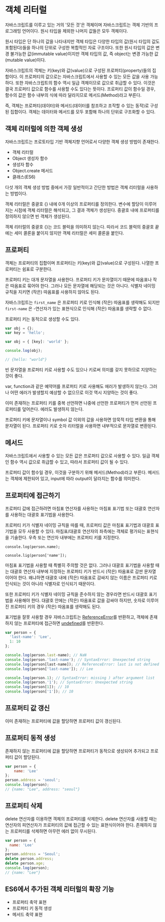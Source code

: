 # 객체 리터럴

자바스크립트를 이루고 있는 거의 '모든 것'은 객체이며 자바스크립트는 객체 기반의 프로그래밍 언어이다. 원시 타입을 제외한 나머지 값들은 모두 객체이다.

원시 타입은 단 하나의 값을 나타내지만 객체 타입은 다양한 타입의 값(원시 타입의 값도 포함된다)들을 하나의 단위로 구성한 복합적인 자료 구조이다. 또한 원시 타입의 값은 변경 불가능한 값(immutable value)이지만 객체 타입의 값, 즉 object는  변경 가능한 값(mutable value)이다.

자바스크립트의 객체는 키(key)와 값(value)으로 구성된 프로퍼티(property)들의 집합이다. 이 프로퍼티의 값으로는 자바스크립트에서 사용할 수 있는 모든 값을 사용 가능하다. 또한 자바스크립트의 함수 역시 일급 객체이므로 값으로 취급할 수 있다. 이것은 결국 프로퍼티 값으로 함수를 사용할 수도 있다는 뜻이다. 프로퍼티 값이 함수일 경우, 함수의 값은 함수 내부의 식에 따라 달라지므로 메서드(Method)라고 부른다.

즉, 객체는 프로퍼티(데이터)와 메서드(데이터를 참조하고 조작할 수 있는 동작)로 구성된 집합이다. 객체는 데이터와 메서드를 모두 포함해 하나의 단위로 구조화할 수 있다.



## 객체 리터럴에 의한 객체 생성

자바스크립트는 프로토타입 기반 객체지향 언어로서 다양한 객체 생성 방법이 존재한다.

- 객체 리터럴
- Object 생성자 함수
- 생성자 함수
- Object.create 메서드
- 클래스(ES6)

다섯 개의 객체 생성 방법 중에서 가장 일반적이고 간단한 방법은 객체 리터럴을 사용하는 방법이다.



객체 리터럴은 중괄호 {} 내에 0개 이상의 프로퍼티를 정의한다. 변수에 할당이 이루어지는 시점에 객체 리터럴은 해석되고, 그 결과 객체가 생성된다. 중괄호 내에 프로퍼티를 정의하지 않으면 빈 객체가 생성된다.

객체 리터럴의 중괄호 {}는 코드 블럭을 의미하지 않는다. 따라서 코드 블럭의 중괄호 끝에는 세미 콜론을 붙이지 않지만 객체 리터럴은 세미 콜론을 붙인다.



## 프로퍼티

객체는 프로퍼티의 집합이며 프로퍼티는 키(key)와 값(value)으로 구성된다. 나열한 프로퍼티는 쉼표로 구분한다.

프로퍼티 키는 대개 문자열을 사용한다. 프로퍼티 키가 문자열이기 때문에 따옴표나 작은 따옴표로 묶어야 한다. 그러나 모든 문자열에 해당되는 것은 아니다. 식별자 네이밍 규칙을 지키면 (작은) 따옴표를 사용하지 않아도 된다.

자바스크립트는 `first_name` 은 프로퍼티 키로 인식해 (작은) 따옴표를 생략해도 되지만 `first-name` 은 -연산자가 있는 표현식으로 인식해 (작은) 따옴표를 생략할 수 없다.



프로퍼티 키는 동적으로 생성할 수도 있다.

```javascript
var obj = {};
var key = 'hello';

var obj = { [key]: 'world' };

console.log(obj);

// {hello: "world"}
```

빈 문자열을 프로퍼티 키로 사용할 수도 있으나 키로써 의미를 갖지 못하므로 지양하는 것이 좋다.

var, function과 같은 예약어를 프로퍼티 키로 사용해도 에러가 발생하지 않는다. 그러나 어떤 에러가 발생할지 예상할 수 없으므로 이것 역시 지양하는 것이 좋다.

이미 존재하는 프로퍼티 키를 중복 선언하면 나중에 선언한 프로퍼티가 먼저 선언된 프로퍼티를 덮어쓴다. 에러도 발생하지 않는다.



프로퍼티 키에 문자열이나 symbol 값 이외의 값을 사용하면 암묵적 타입 변환을 통해 문자열이 된다. 프로퍼티 키로 숫자 리터럴을 사용하면 내부적으로 문자열로 변환된다.



## 메서드

자바스크립트에서 사용할 수 있는 모든 값은 프로퍼티 값으로 사용할 수 있다. 일급 객체인 함수 역시 값으로 취급할 수 있고, 따라서 프로퍼티 값이 될 수 있다.

프로퍼티 값이 함수일 경우, 이것을 구분하기 위해 메서드(Method)라고 부른다. 메서드는 객체에 제한되어 있고, input에 따라 output이 달라지는 함수를 의미한다.



## 프로퍼티에 접근하기

프로퍼티 값에 접근하려면 마침표 연산자를 사용하는 마침표 표기법 또는 대괄호 연산자를 사용하는 대괄호 표기법을 사용한다.

프로퍼티 키가 식별자 네이밍 규칙을 따를 때, 프로퍼티 값은 마침표 표기법과 대괄호 표기법을 모두 사용할 수 있다. 마침표/대괄호 연산자의 좌측에는 객체로 평가되는 표현식을 기술한다. 우측 또는 연산자 내부에는 프로퍼티 키를 지정한다.

`console.log(person.name);`

`console.lig(person['name']);`

마침표 표기법을 사용할 때 특별히 주의할 것은 없다. 그러나 대괄호 표기법을 사용할 때는 대괄호 연산자 내부에 지정하는 프로퍼티 키가 반드시 (작은) 따옴표로 감싼 문자열이어야 한다. 왜냐하면 대괄호 내에 (작은) 따옴표로 감싸지 않는 이름은 프로퍼티 키로 인식되는 것이 아니라 식별자로 인식되기 때문이다.

또한 프로퍼티 키가 식별자 네이밍 규칙을 준수하지 않는 경우라면 반드시 대괄호 표기법을 사용해야 한다. 대괄호 안에는 (작은) 따옴표로 값을 감싸야 하지만, 숫자로 이루어진 프로퍼티 키의 경우 (작은) 따옴표를 생략해도 된다.

표기법을 잘못 사용할 경우 자바스크립트는 <u>ReferenceError</u>를 반환하고, 객체에 존재하지 않는 프로퍼티에 접근하면 <u>undefined</u>를 반환한다.



```javascript
var person = {
  'last-name': 'Lee',
  1: 10
};

console.log(person.last-name); // NaN
console.log(person.'last-name'); // SyntaxError: Unexpected string
console.log(person[last-name]); // ReferenceError: last is not defined
console.log(person['last-name']); // Lee

console.log(person.1); // SyntaxError: missing ) after argument list
console.log(person.'1'); // SyntaxError: Unexpected string
console.log(person[1]); // 10
console.log(person['1']); // 10
```



## 프로퍼티 값 갱신

이미 존재하는 프로퍼티에 값을 할당하면 프로퍼티 값이 갱신된다.



## 프로퍼티 동적 생성

존재하지 않는 프로퍼티에 값을 할당하면 프로퍼티가 동적으로 생성되어 추가되고 프로퍼티 값이 할당된다.

```javascript
var person = {
	name: 'Lee'
};
person.address = 'seoul';
console.log(person);
// {name: "Lee", address: "seoul"}
```



## 프로퍼티 삭제

delete 연산자를 이용하면 객체의 프로퍼티를 삭제한다. delete 연산자를 사용할 때는 연산자의 피연산자가 프로퍼티의 값에 접근할 수 있는 표현식이어야 한다. 존재하지 않는 프로퍼티를 삭제하면 아무런 에러 없이 무시된다.

```javascript
var person = {
  name: 'Lee'
};
person.address = 'Seoul';
delete person.address;
delete person.age;
console.log(person);
// {name: "Lee"}
```



## ES6에서 추가된 객체 리터럴의 확장 기능

- 프로퍼티 축약 표현
- 프로퍼티 키 동적 생성
- 메서드 축약 표현

